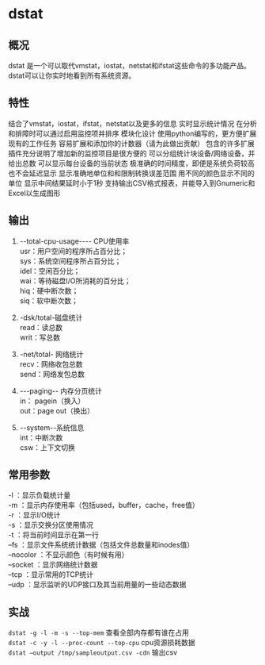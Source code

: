 # dstat

## 概况

dstat 是一个可以取代vmstat，iostat，netstat和ifstat这些命令的多功能产品。dstat可以让你实时地看到所有系统资源。

## 特性

结合了vmstat，iostat，ifstat，netstat以及更多的信息
实时显示统计情况
在分析和排障时可以通过启用监控项并排序
模块化设计
使用python编写的，更方便扩展现有的工作任务
容易扩展和添加你的计数器（请为此做出贡献）
包含的许多扩展插件充分说明了增加新的监控项目是很方便的
可以分组统计块设备/网络设备，并给出总数
可以显示每台设备的当前状态
极准确的时间精度，即便是系统负荷较高也不会延迟显示
显示准确地单位和和限制转换误差范围
用不同的颜色显示不同的单位
显示中间结果延时小于1秒
支持输出CSV格式报表，并能导入到Gnumeric和Excel以生成图形

## 输出

1. --total-cpu-usage---- CPU使用率  
usr：用户空间的程序所占百分比；  
sys：系统空间程序所占百分比；  
idel：空闲百分比；  
wai：等待磁盘I/O所消耗的百分比；  
hiq：硬中断次数；  
siq：软中断次数；  

2. -dsk/total-磁盘统计  
read：读总数  
writ：写总数  

3. -net/total- 网络统计  
recv：网络收包总数  
send：网络发包总数  

4. ---paging-- 内存分页统计  
in： pagein（换入）  
out：page out（换出）  

5. --system--系统信息  
int：中断次数  
csw：上下文切换  

## 常用参数

-l ：显示负载统计量  
-m ：显示内存使用率（包括used，buffer，cache，free值）  
-r ：显示I/O统计  
-s ：显示交换分区使用情况  
-t ：将当前时间显示在第一行  
–fs ：显示文件系统统计数据（包括文件总数量和inodes值）  
–nocolor ：不显示颜色（有时候有用）  
–socket ：显示网络统计数据  
–tcp ：显示常用的TCP统计  
–udp ：显示监听的UDP接口及其当前用量的一些动态数据  

## 实战

`dstat -g -l -m -s --top-mem` 查看全部内存都有谁在占用  
`dstat -c -y -l --proc-count --top-cpu` cpu资源损耗数据  
`dstat –output /tmp/sampleoutput.csv -cdn` 输出csv  